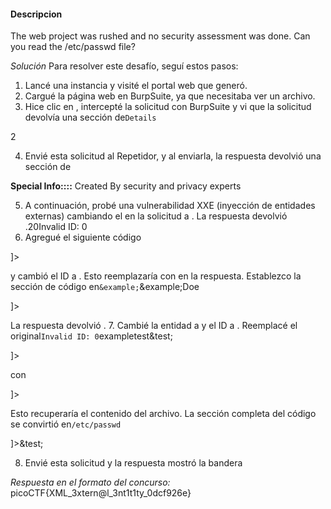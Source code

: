 #### Descripcion

The web project was rushed and no security assessment was done. Can you read the /etc/passwd file?

*Solución*
Para resolver este desafío, seguí estos pasos:

1. Lancé una instancia y visité el portal web que generó.
2. Cargué la página web en BurpSuite, ya que necesitaba ver un archivo.
3. Hice clic en , intercepté la solicitud con BurpSuite y vi que la solicitud devolvía una sección de`Details`


<?xml version="1.0" encoding="UTF-8"?><data><ID>2</ID></data>


4. Envié esta solicitud al Repetidor, y al enviarla, la respuesta devolvió una sección de


<strong>Special Info::::</strong> Created By security and privacy experts


5. A continuación, probé una vulnerabilidad XXE (inyección de entidades externas) cambiando el en la solicitud a . La respuesta devolvió .20Invalid ID: 0
6. Agregué el siguiente código


<!DOCTYPE replace [<!ENTITY example "Doe"> ]>


y cambió el ID a . Esto reemplazaría con en la respuesta. Establezco la sección de código en`&example;`&example;Doe


<!DOCTYPE replace [<!ENTITY example "0"> ]>


La respuesta devolvió . 7. Cambié la entidad a y el ID a . Reemplacé el original`Invalid ID: 0`exampletest&test;


<!DOCTYPE replace [<!ENTITY example "0"> ]>


con


<!DOCTYPE root [<!ENTITY test SYSTEM 'file:///etc/passwd'>]>


Esto recuperaría el contenido del archivo. La sección completa del código se convirtió en`/etc/passwd`


<?xml version="1.0" encoding="UTF-8"?><!DOCTYPE root [<!ENTITY test SYSTEM 'file:///etc/passwd'>]><data><ID>&test;</ID></data>


8. Envié esta solicitud y la respuesta mostró la bandera


*Respuesta en el formato del concurso:*
picoCTF{XML_3xtern@l_3nt1t1ty_0dcf926e}